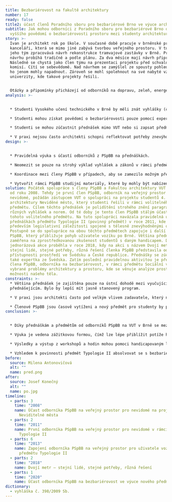 ```yaml
---
title: Bezbariérovost na fakultě architektury
number: 17
ready: false
title2: účast členů Poradního sboru pro bezbariérové Brno ve výuce architektury
subtitle: Jak mohou odborníci z Poradního sboru pro bezbariérové Brno docílit
  vyššího povědomí o bezbariérovosti prostoru mezi studenty architektury v Brně?
story: >-
  Ivan je architekt rok po škole. V současné době pracuje v brněnské projekční
  kanceláři, která se mimo jiné zabývá tvorbou veřejného prostoru. V tuto chvíli
  jeho tým zpracovává návrh rekonstrukce tramvajové zastávky v Brně. Práce na
  návrhu probíhá tradičně a podle plánu. Za dva měsíce mají návrh připravený.
  Následně se chystá jako člen týmu na prezentaci projektu před schvalovací
  komisí. Cítí se sebevědomě. Nad návrhem se zamýšlel ze spousty pohledů, které
  ho jenom mohly napadnout. Zároveň se mohl spolehnout na své nabyté vzdělání z
  univerzity, kde takové projekty řešili. 


  Otázky a připomínky přicházejí od odborníků na dopravu, zeleň, energetické sítě, přičemž na všechny dokáže odpovědět a reagovat, tak aby uspokojil požadavky jednotlivých expertů. Náhle ale přichází dotaz na bezbariérový přístup pro uživatele vozíku a nevidomé osoby. Ivan najednou ztrácí půdu pod nohama a neví, co má říct. Na bezbariérovost se zaměřil pouze snížením obrubníku, což podle přítomných expertů na bezbariérovost není dostatečné. O příslušné vyhlášce slyšel už někdy, ale nedokáže její znalost dobře aplikovat do praxe. Chybí vodící linie, sklon na přechodu je příliš strmý a itinerář je umístěn chaoticky. Celý projekt se musí předělat. Kdyby se tak o tuto problematiku více zajímal již na univerzitě...
analysis: >-
  

  * Studenti Vysokého učení technického v Brně by měli znát vyhlášky (č. 398/2009 Sb.) a zákony týkající se bezbariérovosti, nicméně nemají kontakt s experty z praxe, kteří se o tyto zákony zasazují.

  * Studenti mohou získat povědomí o bezbariérovosti pouze pomocí expertů na různých přednáškách. 

  * Studenti se mohou zúčastnit přednášek mimo VUT nebo si zapsat předměty z jiných univerzit, což je administrativní zátěž.

  * V praxi nejsou často architekti schopni reflektovat potřeby znevýhodněných skupin, jakou jsou například uživatelé vozíku nebo osoby s postižením zraku.
design: >-
  

  * Pravidelná výuka s účastí odborníků z PSpBB na přednáškách.

  * Neomezit se pouze na strohý výklad vyhlášek a zákonů v rámci předmětů, ale přejít k zážitkové výuce. 

  * Koordinace mezi členy PSpBB v případech, aby se zamezilo možným překryvům v náplni přednášky.

  * Vytvořit rámci PSpBB studijní materiály, které by mohly být nabízeny i jiným univerzitám.
solution: Počátek spolupráce s členy PSpBB a Fakultou architektury VUT se datuje
  od roku 2008. Tehdy je první člen PSpBB, odborník na veřejný prostor pro
  nevidomé, požádán zástupcem VUT o spolupráci na projektu studentů 4. ročníku
  architektury Neviděné město, který studenti řešili v rámci volitelného
  předmětu. Cílem těchto přednášek je polidštění strohého znění paragrafů
  různých vyhlášek a norem. Od té doby je tento člen PSpBB stálým účastníkem
  tohoto volitelného předmětu. Na tuto spolupráci navázala pravidelná účast na
  přednáškách předmětu Typologie II (povinný předmět) v roce 2011, kde se řeší
  především legislativní záležitosti spojené s tělesně znevýhodněnými osobami.
  Postupně se do spolupráce na obou těchto předmětech zapojuje i další člen
  PSpBB, který přibližuje pohyb uživatele vozíku po Brně. Většina přednášek je
  zaměřena na zprostředkovanou zkušenost studentů s daným handicapem. Další
  jednorázová akce proběhla v roce 2018, kdy na akci s názvem Dvojí metr –
  stejní lidé, stejné potřeby, různá řešení členka PSpBB představila odlišnosti
  přístupnosti prostředí ve Švédsku a České republice. Přednášky se zúčastnila
  také expertka ze Švédska. Zatím poslední pravidelnou aktivitou je přednáška
  člena PSpBB, odborníka na bezbariérovost, v rámci předmětu Sociální vědy a
  vybrané problémy architektury a prostoru, kde se věnuje analýze prostoru skrze
  možnosti našeho těla.
constraints: >-
  * Většina přednášek je zajištěna pouze na ústní dohodě mezi vyučujícím a
  přednášejícím. Bylo by lepší mít jasně stanovený program. 

  * V praxi jsou architekti často pod velkým vlivem zadavatele, který nemusí bezbariérovosti věnovat takovou pozornost a četnost a kvalita výuky je řešením problému pouze z jedné strany.

  * Členové PSpBB jsou časově vytíženi a nový předmět pro studenty by pro ně znamenal další časovou zátěž.
conclusion: >-
  

  * Díky přednáškám a předmětům od odborníků PSpBB na VUT v Brně se mezi studenty, potažmo absolventy architektury zvýší orientace v problematice bezbariérovosti.

  * Výuka je vedena zážitkovou formou, čímž lze lépe přiblížit potíže handicapovaných lidí při pohybu ve veřejném prostoru. 

  * Výsledky a výstup z workshopů a hodin mohou pomoci handicapovaným lidem v běžném životě.

  * Vzhledem k povinnosti předmět Typologie II absolvovat se s bezbariérovostí seznámí všichni studenti oboru (cca 70 studentů).
before:
  source: Milena Antonovičová
  alt: ""
  name: pred.png
after:
  source: Josef Konečný
  alt: ""
  name: po.jpg
timeline:
  - parts: 3
    time: "2008"
    name: Účast odborníka PSpBB na veřejný prostor pro nevidomé na projektu
      Neviditelné města
  - parts: 2
    time: "2011"
    name: První odborníka PSpBB na veřejný prostor pro nevidomé v rámci předmětu
      Typologie II
  - parts: 6
    time: "2013"
    name: Zapojení odborníka PSpBB na veřejný prostor pro uživatele vozíku do výuky
      předmětu Typologie II
  - parts: 2
    time: "2018"
    name: Dvojí metr – stejní lidé, stejné potřeby, různá řešení
  - parts: 1
    time: "2020"
    name: Účast odborníka PSpBB na bezbariérovost ve výuce nového předmětu
dictionary:
  - vyhláška č. 398/2009 Sb.
---
```

